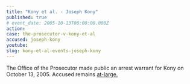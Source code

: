 ```yaml
---
title: "Kony et al. - Joseph Kony"
published: true
# event_date: 2005-10-13T00:00:00.000Z
action:
case: the-prosecutor-v-kony-et-al
accused: joseph-kony
youtube:
slug: kony-et-al-events-joseph-kony
---
```


The Office of the Prosecutor made public an arrest warrant for Kony on October 13, 2005. Accused remains [at-large.](http://www.theguardian.com/world/2014/nov/06/joseph-kony-hiding-sudan-border-report-lra)
